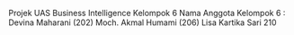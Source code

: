 Projek UAS Business Intelligence Kelompok 6 
Nama Anggota Kelompok 6 :
Devina Maharani (202)
Moch. Akmal Humami (206)
Lisa Kartika Sari 210
